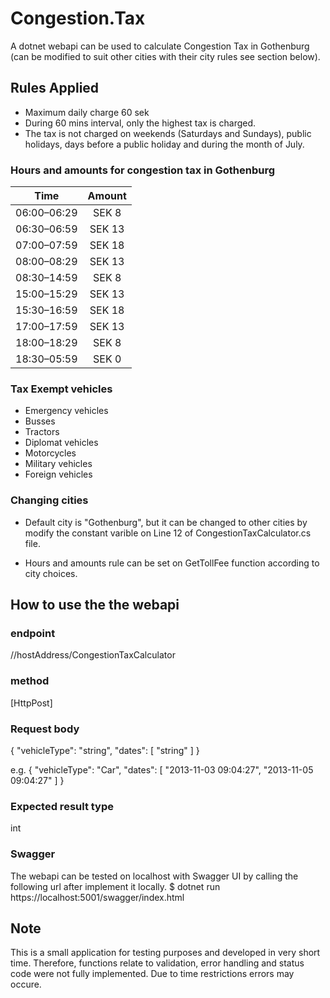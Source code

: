 ﻿# Congestion.Tax
A dotnet webapi can be used to calculate Congestion Tax in Gothenburg (can be modified to suit other cities with their city rules see section below).

## Rules Applied

- Maximum daily charge 60 sek
- During 60 mins interval, only the highest tax is charged.
- The tax is not charged on weekends (Saturdays and Sundays), public holidays, days before a public holiday and during the month of July.

### Hours and amounts for congestion tax in Gothenburg

| Time        | Amount |
| ----------- | :----: |
| 06:00–06:29 | SEK 8  |
| 06:30–06:59 | SEK 13 |
| 07:00–07:59 | SEK 18 |
| 08:00–08:29 | SEK 13 |
| 08:30–14:59 | SEK 8  |
| 15:00–15:29 | SEK 13 |
| 15:30–16:59 | SEK 18 |
| 17:00–17:59 | SEK 13 |
| 18:00–18:29 | SEK 8  |
| 18:30–05:59 | SEK 0  |

### Tax Exempt vehicles

- Emergency vehicles
- Busses
- Tractors
- Diplomat vehicles
- Motorcycles
- Military vehicles
- Foreign vehicles

### Changing cities

- Default city is "Gothenburg", but it can be changed to other cities by modify the constant varible on Line 12 of CongestionTaxCalculator.cs file. 

- Hours and amounts rule can be set on GetTollFee function according to city choices.

## How to use the the webapi

### endpoint 
 //hostAddress/CongestionTaxCalculator
 
### method
 [HttpPost]

### Request body 
{
  "vehicleType": "string",
  "dates": [
    "string"
  ]
}

e.g. 
{
  "vehicleType": "Car",
  "dates": [
    "2013-11-03 09:04:27",
    "2013-11-05 09:04:27"
  ]
}

### Expected result type 
  
int

### Swagger

The webapi can be tested on localhost with Swagger UI by calling the following url after implement it locally.
$ dotnet run
https://localhost:5001/swagger/index.html

## Note

This is a small application for testing purposes and developed in very short time.
Therefore, functions relate to validation, error handling and status code were not fully implemented. 
Due to time restrictions errors may occure.

